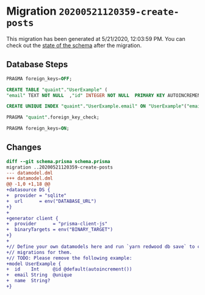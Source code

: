 # Migration `20200521120359-create-posts`

This migration has been generated at 5/21/2020, 12:03:59 PM.
You can check out the [state of the schema](./schema.prisma) after the migration.

## Database Steps

```sql
PRAGMA foreign_keys=OFF;

CREATE TABLE "quaint"."UserExample" (
"email" TEXT NOT NULL  ,"id" INTEGER NOT NULL  PRIMARY KEY AUTOINCREMENT,"name" TEXT   )

CREATE UNIQUE INDEX "quaint"."UserExample.email" ON "UserExample"("email")

PRAGMA "quaint".foreign_key_check;

PRAGMA foreign_keys=ON;
```

## Changes

```diff
diff --git schema.prisma schema.prisma
migration ..20200521120359-create-posts
--- datamodel.dml
+++ datamodel.dml
@@ -1,0 +1,18 @@
+datasource DS {
+  provider = "sqlite"
+  url      = env("DATABASE_URL")
+}
+
+generator client {
+  provider      = "prisma-client-js"
+  binaryTargets = env("BINARY_TARGET")
+}
+
+// Define your own datamodels here and run `yarn redwood db save` to create
+// migrations for them.
+// TODO: Please remove the following example:
+model UserExample {
+  id    Int     @id @default(autoincrement())
+  email String  @unique
+  name  String?
+}
```


